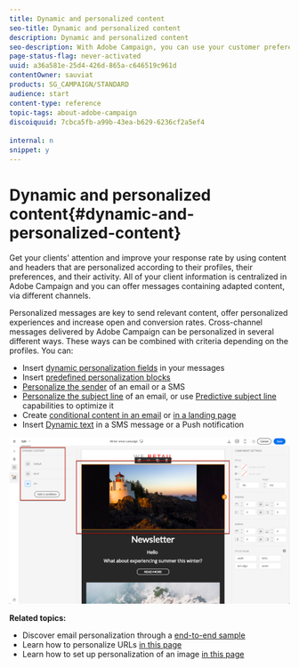 ```yaml
---
title: Dynamic and personalized content
seo-title: Dynamic and personalized content
description: Dynamic and personalized content
seo-description: With Adobe Campaign, you can use your customer preferences and data to create personalized campaigns via email, SMS, push notification, InApp messages, or direct mail.
page-status-flag: never-activated
uuid: a36a581e-25d4-426d-865a-c646519c961d
contentOwner: sauviat
products: SG_CAMPAIGN/STANDARD
audience: start
content-type: reference
topic-tags: about-adobe-campaign
discoiquuid: 7cbca5fb-a99b-43ea-b629-6236cf2a5ef4

internal: n
snippet: y
---
```


# Dynamic and personalized content{#dynamic-and-personalized-content}

Get your clients' attention and improve your response rate by using content and headers that are personalized according to their profiles, their preferences, and their activity. All of your client information is centralized in Adobe Campaign and you can offer messages containing adapted content, via different channels.

Personalized messages are key to send relevant content, offer personalized experiences and increase open and conversion rates. Cross-channel messages delivered by Adobe Campaign can be personalized in several different ways. These ways can be combined with criteria depending on the profiles. You can:

* Insert [dynamic personalization fields](../../designing/using/inserting-a-personalization-field.md) in your messages
* Insert [predefined personalization blocks](../../designing/using/adding-a-content-block.md)
* [Personalize the sender](../../designing/using/personalizing-the-sender.md) of an email or a SMS
* [Personalize the subject line](../../designing/using/personalizing-the-subject-line-of-an-email.md) of an email, or use [Predictive subject line](../../designing/using/subject-line.md#predictive-subject-line) capabilities to optimize it
* Create [conditional content in an email](../../designing/using/defining-dynamic-content-in-an-email.md) or [in a landing page](../../designing/using/defining-dynamic-content-in-a-landing-page.md)
* Insert [Dynamic text](../../designing/using/defining-dynamic-text.md) in a SMS message or a Push notification

![](assets/delivery_content_43.png)

**Related topics:**

* Discover email personalization through a [end-to-end sample](../../designing/using/personalization.md#example-email-personalization)
* Learn how to personalize URLs [in this page](../../designing/using/personalizing-urls.md)
* Learn how to set up personalization of an image [in this page](../../designing/using/personalizing-an-image-source.md)

